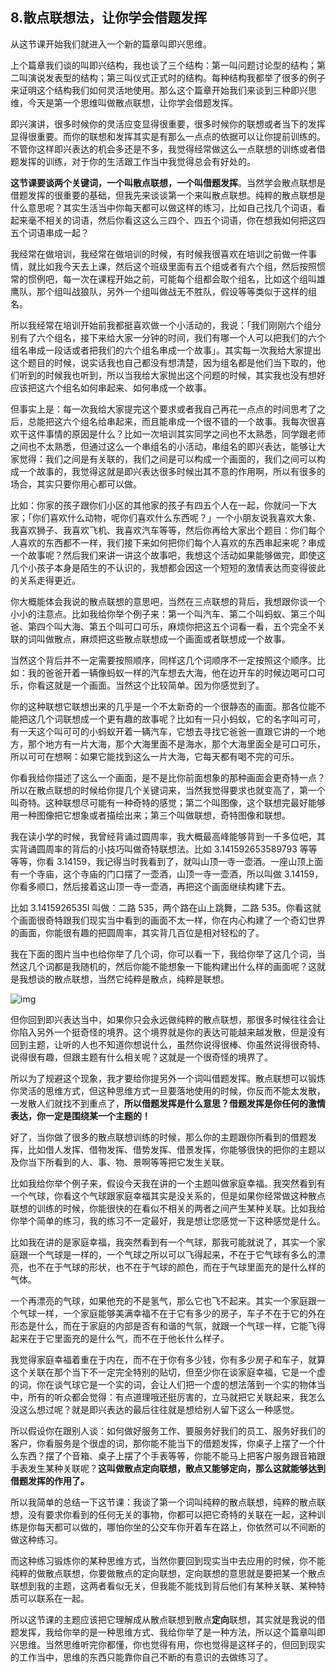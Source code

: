 ## 8.散点联想法，让你学会借题发挥
从这节课开始我们就进入一个新的篇章叫即兴思维。


上个篇章我们谈的叫即兴结构，我也谈了三个结构：第一叫问题讨论型的结构；第二叫演说发表型的结构；第三叫仪式正式时的结构。每种结构我都举了很多的例子来证明这个结构我们如何灵活地使用。那么这个篇章开始我们来谈到三种即兴思维，今天是第一个思维叫做散点联想，让你学会借题发挥。


即兴演讲，很多时候你的灵活应变显得很重要，很多时候你的联想或者当下的发挥显得很重要。而你的联想和发挥其实是有那么一点点的依据可以让你提前训练的。不管你这样即兴表达的机会多还是不多，我觉得经常做这么一点联想的训练或者借题发挥的训练，对于你的生活跟工作当中我觉得总会有好处的。


**这节课要谈两个关键词，一个叫散点联想，一个叫借题发挥**。当然学会散点联想是借题发挥的很重要的基础，但我先来谈谈第一个来叫散点联想。纯粹的散点联想是什么意思呢？其实生活当中你每天都可以做这样的练习，比如自己找几个词语，看起来毫不相关的词语，然后你看这这么三四个、四五个词语，你在想我如何把这四五个词语串成一起？


我经常在做培训，我经常在做培训的时候，有时候我很喜欢在培训之前做一件事情，就比如我今天去上课，然后这个班级里面有五个组或者有六个组，然后按照惯常的惯例吧，每一次在课程开始之前，可能每个组都会取个组名，比如这个组叫雄鹰队，那个组叫战狼队，另外一个组叫做战无不胜队，假设等等类似于这样的组名。


所以我经常在培训开始前我都挺喜欢做一个小活动的，我说：「我们刚刚六个组分别有了六个组名，接下来给大家一分钟的时间，我们有哪一个人可以把我们的六个组名串成一段话或者把我们的六个组名串成一个故事」。其实每一次我给大家提出这个题目的时候，说实话我也自己都没有想清楚，因为组名都是他们当下取的，他们听到的时候我也听到，所以当我给大家抛出这个问题的时候，其实我也没有想好应该把这六个组名如何串起来、如何串成一个故事。


但事实上是：每一次我给大家提完这个要求或者我自己再花一点点的时间思考了之后，总能把这六个组名给串起来，而且能串成一个很不错的一个故事。我每次很喜欢干这件事情的原因是什么？比如一次培训其实同学之间也不太熟悉，同学跟老师之间也不太熟悉，但通过这么一个串组名的小活动，串组名的即兴表达，能够让大家觉得：我们之间是有关联的，我们之间是可以构成一个画面的，我们之间可以构成一个故事的，我觉得这就是即兴表达很多时候出其不意的作用啊，所以有很多的场合，其实只要你用心都可以做。


比如：你家的孩子跟你们小区的其他家的孩子有四五个人在一起，你就问一下大家；「你们喜欢什么动物，呢你们喜欢什么东西呢？」一个小朋友说我喜欢大象、我喜欢狮子、我喜欢飞机、我喜欢汽车等等，然后你再给大家出个题目：你们每个人喜欢的东西都不一样，我们接下来如何把你们每个人喜欢的东西串起来呢？串成一个故事呢？然后我们来讲一讲这个故事吧，我想这个活动如果能够做完，即使这几个小孩子本身是陌生的不认识的，我想都会因这一个短短的激情表达而变得彼此的关系走得更近。


你大概能体会我说的散点联想的意思吧，当然在三点联想的背后，我想跟你谈一个小小的注意点。比如我给你举个例子来：第一个叫汽车、第二个叫蚂蚁、第三个叫爸、第四个叫大海、第五个叫可口可乐，麻烦你把这五个词看一看，五个完全不关联的词叫做散点，麻烦把这些散点联想成一个画面或者联想成一个故事。


当然这个背后并不一定需要按照顺序，同样这几个词顺序不一定按照这个顺序。比如：我的爸爸开着一辆像蚂蚁一样的汽车想去大海，他在边开车的时候边喝可口可乐，你看这就是一个画面。当然这个比较简单。因为你感觉到了。


你的这种联想它联想出来的几乎是一个不太新奇的一个很静态的画面。那各位能不能把这几个词联想成一个更有趣的故事呢？比如有一只小蚂蚁，它的名字叫可可，有一天这个叫可可的小蚂蚁开着一辆汽车，它想去寻找它爸爸一直跟它讲的一个地方，那个地方有一片大海，那个大海里面不是海水，那个大海里面全是可口可乐，所以可可在想啊：如果它能找到这么一片大海，它每天都有喝不完的可乐。


你看我给你描述了这么一个画面，是不是比你前面想象的那种画面会更奇特一点？ 所以在散点联想的时候给你提几个关键词来，当然我觉得要求也就变高了，第一个叫奇特。这种联想尽可能有一种奇特的感觉；第二个叫图像，这个联想完最好能够用一种图像把它想象或者描绘出来；第三个叫做联想，奇特图像和联想。


我在读小学的时候，我曾经背诵过圆周率，我大概最高峰能够背到一千多位吧，其实背诵圆周率的背后的小技巧叫做奇特联想法。比如 3.141592653589793 等等等等，你看 3.14159，我记得当时我看到了，就叫山顶一寺一壶酒。一座山顶上面有一个寺庙，这个寺庙的门口摆了一壶酒，山顶一寺一壶酒，所以叫做 3.14159，你看多顺口，然后接着这山顶一寺一壶酒，再把这个画面继续构建下去。


比如 3.1415926535I 叫做：二路 535，两个路在山上跳舞，二路 535。你看这就个画面很奇特跟我们现实当中看到的画面不太一样，你在内心构建了一个奇幻世界的画面，你能很有趣的把圆周率，其实背几百位是相对轻松的了。


我在下面的图片当中也给你举了几个词，你可以看一下，我给你举了这几个词，当然这几个词都是我随机的，然后你能不能想象一下能构建出什么样的画面呢？这就是我想谈的散点联想，当然它纯粹是散点，纯粹是联想。


![img](https://pic3.zhimg.com/v2-e8468a6a67042c3b046798c2627e144f.webp)

但你回到即兴表达当中，如果你只会永远做纯粹的散点联想，那很多时候往往会让你陷入另外一个挺奇怪的境界。这个境界就是你的表达可能越来越发散，但是没有回到主题，让听的人也不知道你想说什么，虽然你说得很棒、你虽然说得很奇特、说得很有趣，但跟主题有什么相关呢？这就是一个很奇怪的境界了。


所以为了规避这个现象，我才要给你提另外一个词叫借题发挥。散点联想可以锻炼你灵活的思维方式，但这种思维方式一旦要落地使用的时候，你反而不能太发散，一发散人们就找不到重点了，**所以借题发挥是什么意思？借题发挥是你任何的激情表达，你一定是围绕某一个主题的！**


好了，当你做了很多的散点联想训练的时候，那么你的主题跟你所看到的借题发挥，比如借人发挥、借物发挥、借势发挥、借景发挥，你能够很快的把你的主题以及你当下所看到的人、事、物、景啊等等把它发生关联。


比如我给你举个例子来，假设今天我在讲的一个主题叫做家庭幸福。我突然看到有一个气球，你看这个气球跟家庭幸福其实是没关系的，但是如果你经常做这种散点联想的训练的时候，你能很快的在看似不相关的两者之间产生某种关联。比如我给你举个简单的练习，我的练习不一定最好，我是想让您感觉一下这种感觉是什么。


比如我在讲的是家庭幸福，我突然看到有一个气球，那我可能就说了，其实一个家庭跟一个气球是一样的，一个气球之所以可以飞得起来，不在于它气球有多么的漂亮，也不在于气球的形状，也不在于气球的颜色，而在于气球里面充的是什么样的气体。


一个再漂亮的气球，如果他充的不是氢气，那么它也飞不起来。其实一个家庭跟一个气球一样，一个家庭能够美满幸福不在于它有多少的房子，车子不在于它的外在形态是什么，而在于家庭的内部是否有和谐的气氛，就跟一个气球一样，它能飞得起来在于它里面充的是什么气，而不在于他长什么样子。


我觉得家庭幸福着重在于内在，而不在于你有多少钱，你有多少房子和车子，就算这个关联在那个当下不一定完全特别的贴切，但至少你在谈家庭幸福，它是一个虚的词，你在谈气球它是一个实的词，会让人们把一个虚的想法落到一个实的物体当中，所有的听众都会觉得：有点道理哦还挺厉害的，立马就把它关联起来，我怎么没这么想过呢？就是即兴表达的最后往往就是想给别人留下这么一种感觉。


所以假设你在跟别人谈：如何做好服务工作、要服务好我们的员工、服务好我们的客户，你看服务是个很虚的词，那你能不能当下的借题发挥，你桌子上摆了一个什么东西？摆了个音箱、桌子上摆了个手表等等，你能不能马上把客户服务跟音箱跟手表发生某种关联呢？**这叫做散点定向联想，散点又能够定向，那么这就能够达到借题发挥的作用了。**


所以我简单的总结一下这节课：我谈了第一个词叫纯粹的散点联想，纯粹的散点联想，没有要求你看到的任何无关的事物，你都可以把它奇特的关联在一起，这种训练是你每天都可以做的，哪怕你坐的公交车你开着车在路上，你依然可以不间断的做这种练习。


而这种练习锻炼你的某种思维方式，当然你要回到现实当中去应用的时候，你不能纯粹的做散点联想，你要做散点的定向联想，定向联想的意思就是要把某一个散点联想到我的主题，这两者看似无关，但我能不能找到背后他们有某种关联、某种特质可以联系在一起。


所以这节课的主题应该把它理解成从散点联想到散点**定向**联想，其实就是我说的借题发挥，我给你举的是一种思维方式、我给你举了是一种方法，所以这个篇章叫即兴思维。当然思维听完你都懂，你也觉得有用，你也觉得是这样子的，但回到现实的工作当中，思维的东西只能靠你自己不断的有意识的去做练习了。

